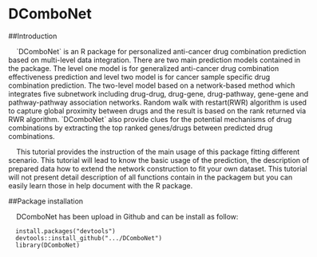 # DComboNet

##Introduction
<div style = "width:120%; height:auto; margin: auto;">

<p style="text-indent:16px;">
`DComboNet` is an R package for personalized anti-cancer drug combination prediction based on multi-level data integration. There are two main prediction models contained in the package. The level one model is for generalized anti-cancer drug combination effectiveness prediction and level two model is for cancer sample specific drug combination prediction. The two-level model based on a network-based method which integrates five subnetwork including drug-drug, drug-gene, drug-pathway, gene-gene and pathway-pathway association networks. Random walk with restart(RWR) algorithm is used to capture global proximity between drugs and the result is based on the rank returned via RWR algorithm. `DComboNet` also provide clues for the potential mechanisms of drug combinations by extracting the top ranked genes/drugs between predicted drug combinations.
</p>

<p style="text-indent:16px;">
This tutorial provides the instruction of the main usage of this package fitting different scenario. This tutorial will lead to know the basic usage of the prediction, the description of prepared data how to extend the network construction to fit your own dataset. This tutorial will not present detail description of all functions contain in the packagem but you can easily learn those in help document with the R package. 
</p>

<p style="text-indent:16px;">

</p>
</div>
  
<!-- #Citation -->
<!-- <div style = "width:120%; height:auto; margin: auto;"> -->

<!-- <p style="text-indent:16px;">If you use `DComboNet` in your publication(s), please cite:</p> -->
<!-- </div> -->

##Package installation
<div style = "width:120%; height:auto; margin: auto;">

<p style="text-indent:16px;">
DComboNet has been upload in Github and can be install as follow:
</p>

```{r, eval=FALSE}
  install.packages("devtools")
  devtools::install_github(".../DComboNet")
  library(DComboNet)
```
  

</div>